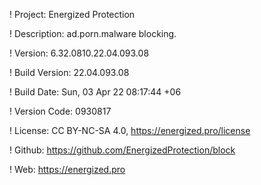! Project: Energized Protection

! Description: ad.porn.malware blocking.

! Version: 6.32.0810.22.04.093.08

! Build Version: 22.04.093.08

! Build Date: Sun, 03 Apr 22 08:17:44 +06

! Version Code: 0930817

! License: CC BY-NC-SA 4.0, https://energized.pro/license

! Github: https://github.com/EnergizedProtection/block

! Web: https://energized.pro
